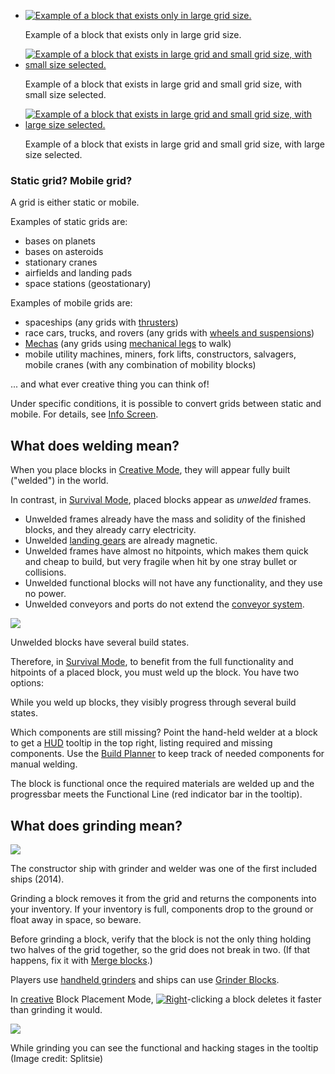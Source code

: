     
*   [![Example of a block that exists only in large grid size.](https://spaceengineers.wiki.gg/images/thumb/Large-grid-vs-small-grid-only-large.jpg/120px-Large-grid-vs-small-grid-only-large.jpg?39ec07)](https://spaceengineers.wiki.gg/wiki/File:Large-grid-vs-small-grid-only-large.jpg "Example of a block that exists only in large grid size.")
    
    Example of a block that exists only in large grid size.
    
*   [![Example of a block that exists in large grid and small grid size, with small size selected.](https://spaceengineers.wiki.gg/images/thumb/Large-grid-vs-small-grid-selected-small.jpg/120px-Large-grid-vs-small-grid-selected-small.jpg?a762dd)](https://spaceengineers.wiki.gg/wiki/File:Large-grid-vs-small-grid-selected-small.jpg "Example of a block that exists in large grid and small grid size, with small size selected.")
    
    Example of a block that exists in large grid and small grid size, with small size selected.
    
*   [![Example of a block that exists in large grid and small grid size, with large size selected.](https://spaceengineers.wiki.gg/images/thumb/Large-grid-vs-small-grid-selected-large.jpg/120px-Large-grid-vs-small-grid-selected-large.jpg?9b75ce)](https://spaceengineers.wiki.gg/wiki/File:Large-grid-vs-small-grid-selected-large.jpg "Example of a block that exists in large grid and small grid size, with large size selected.")
    
    Example of a block that exists in large grid and small grid size, with large size selected.
    

### Static grid? Mobile grid?

A grid is either static or mobile.

Examples of static grids are:

*   bases on planets
*   bases on asteroids
*   stationary cranes
*   airfields and landing pads
*   space stations (geostationary)

Examples of mobile grids are:

*   spaceships (any grids with [thrusters](https://spaceengineers.wiki.gg/wiki/Thruster "Thruster"))
*   race cars, trucks, and rovers (any grids with [wheels and suspensions](https://spaceengineers.wiki.gg/wiki/Wheel_Suspension "Wheel Suspension"))
*   [Mechas](https://spaceengineers.wiki.gg/wiki/Walker "Walker") (any grids using [mechanical legs](https://spaceengineers.wiki.gg/wiki/Mechanical_Blocks "Mechanical Blocks") to walk)
*   mobile utility machines, miners, fork lifts, constructors, salvagers, mobile cranes (with any combination of mobility blocks)

... and what ever creative thing you can think of!

Under specific conditions, it is possible to convert grids between static and mobile. For details, see [Info Screen](https://spaceengineers.wiki.gg/wiki/Info_Screen "Info Screen").

## What does welding mean?

When you place blocks in [Creative Mode](https://spaceengineers.wiki.gg/wiki/Creative_Mode "Creative Mode"), they will appear fully built ("welded") in the world.

In contrast, in [Survival Mode](https://spaceengineers.wiki.gg/wiki/Survival_Mode "Survival Mode"), placed blocks appear as _unwelded_ frames.

*   Unwelded frames already have the mass and solidity of the finished blocks, and they already carry electricity.
*   Unwelded [landing gears](https://spaceengineers.wiki.gg/wiki/Landing_Gear "Landing Gear") are already magnetic.
*   Unwelded frames have almost no hitpoints, which makes them quick and cheap to build, but very fragile when hit by one stray bullet or collisions.
*   Unwelded functional blocks will not have any functionality, and they use no power.
*   Unwelded conveyors and ports do not extend the [conveyor system](https://spaceengineers.wiki.gg/wiki/Conveyor_system "Conveyor system").

[![](https://spaceengineers.wiki.gg/images/thumb/Block_stages.png/320px-Block_stages.png?6d3f92)](https://spaceengineers.wiki.gg/wiki/File:Block_stages.png)

Unwelded blocks have several build states.

Therefore, in [Survival Mode](https://spaceengineers.wiki.gg/wiki/Survival_Mode "Survival Mode"), to benefit from the full functionality and hitpoints of a placed block, you must weld up the block. You have two options:

While you weld up blocks, they visibly progress through several build states.

Which components are still missing? Point the hand-held welder at a block to get a [HUD](https://spaceengineers.wiki.gg/wiki/HUD "HUD") tooltip in the top right, listing required and missing components. Use the [Build Planner](https://spaceengineers.wiki.gg/wiki/Build_Planner "Build Planner") to keep track of needed components for manual welding.

  
The block is functional once the required materials are welded up and the progressbar meets the Functional Line (red indicator bar in the tooltip).

## What does grinding mean?

[![](https://spaceengineers.wiki.gg/images/thumb/Constructor_isometric.png/320px-Constructor_isometric.png?4e1c7f)](https://spaceengineers.wiki.gg/wiki/File:Constructor_isometric.png)

The constructor ship with grinder and welder was one of the first included ships (2014).

Grinding a block removes it from the grid and returns the components into your inventory. If your inventory is full, components drop to the ground or float away in space, so beware.

Before grinding a block, verify that the block is not the only thing holding two halves of the grid together, so the grid does not break in two. (If that happens, fix it with [Merge blocks](https://spaceengineers.wiki.gg/wiki/Merge_Block "Merge Block").)

Players use [handheld grinders](https://spaceengineers.wiki.gg/wiki/Grinder_\(Tool\) "Grinder (Tool)") and ships can use [Grinder Blocks](https://spaceengineers.wiki.gg/wiki/Grinder_Block "Grinder Block").

In [creative](https://spaceengineers.wiki.gg/wiki/Creative_Mode "Creative Mode") Block Placement Mode, [![Right](https://commons.wiki.gg/images/thumb/Keyboard_White_Mouse_Right.png/20px-Keyboard_White_Mouse_Right.png?3581de)](https://spaceengineers.wiki.gg/wiki/File:Keyboard_White_Mouse_Right.png "Right")\-clicking a block deletes it faster than grinding it would.

[![](https://spaceengineers.wiki.gg/images/thumb/Grinding-with-build-stages-tooltip.jpg/320px-Grinding-with-build-stages-tooltip.jpg?4664d6)](https://spaceengineers.wiki.gg/wiki/File:Grinding-with-build-stages-tooltip.jpg)

While grinding you can see the functional and hacking stages in the tooltip (Image credit: Splitsie)
